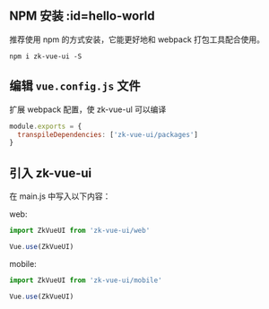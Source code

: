 
## NPM 安装 :id=hello-world

推荐使用 npm 的方式安装，它能更好地和 webpack 打包工具配合使用。

```shell
npm i zk-vue-ui -S
```

## 编辑 `vue.config.js` 文件

扩展 webpack 配置，使 zk-vue-ul 可以编译

```javascript
module.exports = {
  transpileDependencies: ['zk-vue-ui/packages']
}
```

## 引入 zk-vue-ui

在 main.js 中写入以下内容：

web:

```javascript
import ZkVueUI from 'zk-vue-ui/web'

Vue.use(ZkVueUI)
```

mobile:

```javascript
import ZkVueUI from 'zk-vue-ui/mobile'

Vue.use(ZkVueUI)
```
